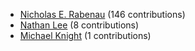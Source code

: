 * [Nicholas E. Rabenau](https://github.com/nerab) (146 contributions)
* [Nathan Lee](https://github.com/X0nic) (8 contributions)
* [Michael Knight](https://github.com/miknight) (1 contributions)